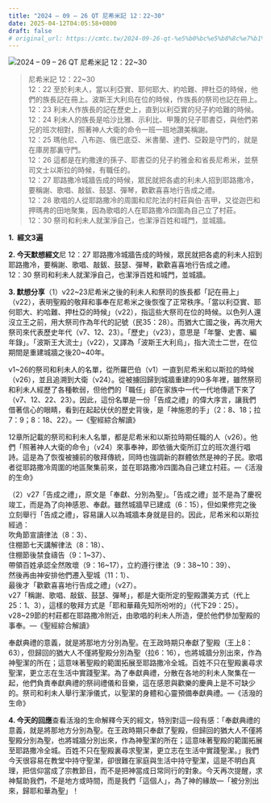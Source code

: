 ```yaml
---
title: "2024 – 09 – 26 QT 尼希米記 12：22~30"
date: 2025-04-12T04:05:58+0800
draft: false
# original_url: https://cmtc.tw/2024-09-26-qt-%e5%b0%bc%e5%b8%8c%e7%b1%b3%e8%a8%98-12%ef%bc%9a2230
---
```


![2024 – 09 – 26 QT 尼希米記 12：22~30](/images/qt.jpg  "2024 – 09 – 26 QT 尼希米記 12：22~30")

> 尼希米記 12：22~30  
> 12：22 至於利未人，當以利亞實、耶何耶大、約哈難、押杜亞的時候，他們的族長記在冊上。波斯王大利烏在位的時候，作族長的祭司也記在冊上。  
> 12：23 利未人作族長的記在歷史上，直到以利亞實的兒子約哈難的時候。  
> 12：24 利未人的族長是哈沙比雅、示利比、甲篾的兒子耶書亞，與他們弟兄的班次相對，照著神人大衛的命令一班一班地讚美稱謝。  
> 12：25 瑪他尼、八布迦、俄巴底亞、米書蘭、達們、亞穀是守門的，就是在庫房那裏守門。  
> 12：26 這都是在約撒達的孫子、耶書亞的兒子約雅金和省長尼希米，並祭司文士以斯拉的時候，有職任的。  
> 12：27 耶路撒冷城牆告成的時候，眾民就把各處的利未人招到耶路撒冷，要稱謝、歌唱、敲鈸、鼓瑟、彈琴，歡歡喜喜地行告成之禮。  
> 12：28 歌唱的人從耶路撒冷的周圍和尼陀法的村莊與伯‧吉甲，又從迦巴和押瑪弗的田地聚集，因為歌唱的人在耶路撒冷四圍為自己立了村莊。  
> 12：30 祭司和利未人就潔淨自己，也潔淨百姓和城門，並城牆。

**1.  經文3遍**

**2. 今天默想經文**尼 12：27 耶路撒冷城牆告成的時候，眾民就把各處的利未人招到耶路撒冷，要稱謝、歌唱、敲鈸、鼓瑟、彈琴，歡歡喜喜地行告成之禮。  
12：30 祭司和利未人就潔淨自己，也潔淨百姓和城門，並城牆。

**3. 默想分享**（1）v22~23尼希米之後的利未人和祭司的族長都「記在冊上」（v22），表明聖殿的敬拜和事奉在尼希米之後恢復了正常秩序。「當以利亞實、耶何耶大、約哈難、押杜亞的時候」（v22），指這些大祭司在位的時候。以色列人還沒立王之前，用大祭司作為年代的記號（民35：28）。而猶大亡國之後，再次用大祭司來代表歷史年代（v7、12、23）。「歷史」（v23），意思是「年鑒、史書、編年錄」。「波斯王大流士」（v22），又譯為「波斯王大利烏」，指大流士二世，在位期間是重建城牆之後20~40年。

v1~26的祭司和利未人的名單，從所羅巴伯（v1）一直到尼希米和以斯拉的時候（v26），並且追溯到大衛（v24）。從被擄回歸到城牆重建的90多年裡，雖然祭司和利未人經歷了各種軟弱，但他們的「職任」卻在家族中一代一代地傳遞下來了（v7、12、22、23）。因此，這份名單是一份「告成之禮」的偉大序言，讓我們借著信心的眼睛，看到在起起伏伏的歷史背後，是「神施恩的手」（2：8、18；拉7：9；8：18、22）。—《聖經綜合解讀》

12章所記載的祭司和利未人名單，都是尼希米和以斯拉時期任職的人（v26）。他們「照著神人大衛的命令」（v24）來事奉神，即依循大衛所訂立的班次進行唱詩。這是為了恢復被擄前的敬拜傳統，同時也強調新的群體依然是神的子民。歌唱者從耶路撒冷周圍的地區聚集前來，並在耶路撒冷四圍為自己建立村莊。—《活潑的生命》

（2）v27「告成之禮」，原文是「奉獻、分別為聖」。「告成之禮」並不是為了慶祝竣工，而是為了向神感恩、奉獻。雖然城牆早已建成（6：15），但如果修完之後立刻舉行「告成之禮」，容易讓人以為城牆本身就是目的。因此，尼希米和以斯拉經過：  
吹角節宣讀律法（8：3）、  
住棚節七天講解律法（8：18）、  
住棚節後禁食禱告（9：1~37）、  
帶領百姓承認全然敗壞（9：16~17），立約遵行律法（9：38~10：39）、  
然後再由神安排他們遷入聖城（11：1）、  
最後才「歡歡喜喜地行告成之禮」（v27）。  
v27「稱謝、歌唱、敲鈸、鼓瑟、彈琴」，都是大衛所定的聖殿讚美方式（代上25：1、3），這樣的敬拜方式是「耶和華藉先知所吩咐的」（代下29：25）。v28~29節的村莊都在耶路撒冷附近，由歌唱的利未人所造，便於他們參加聖殿的事奉。—《聖經綜合解讀》

奉獻典禮的意義，就是將那地方分別為聖。在王政時期只奉獻了聖殿（王上8：63），但歸回的猶大人不僅將聖殿分別為聖（拉6：16），也將城牆分別出來，作為神聖潔的所在；這意味著聖殿的範圍拓展至耶路撒冷全城。百姓不只在聖殿裏尋求聖潔，更立志在生活中實踐聖潔。為了奉獻典禮，分散在各地的利未人聚集在一起，他們負責奉獻典禮的祭祠禮儀和音樂，這在感恩與歡樂的慶典上是不可缺少的。祭司和利未人舉行潔淨儀式，以聖潔的身體和心靈預備奉獻典禮。—《活潑的生命》

**4. 今天的回應**查看活潑的生命解釋今天的經文，特別對這一段有感：「奉獻典禮的意義，就是將那地方分別為聖。在王政時期只奉獻了聖殿，但歸回的猶大人不僅將聖殿分別為聖，也將城牆分別出來，作為神聖潔的所在；這意味著聖殿的範圍拓展至耶路撒冷全城。百姓不只在聖殿裏尋求聖潔，更立志在生活中實踐聖潔。」我們今天很容易在教堂中持守聖潔，卻很難在家庭與生活中持守聖潔，這是不明白真理，把信仰當成了宗教節目，而不是把神當成日常同行的對象。今天再次提醒，求神幫助我們，不是地方或時間，而是我們「這個人」，為了神的緣故—「被分別出來，歸耶和華為聖」！